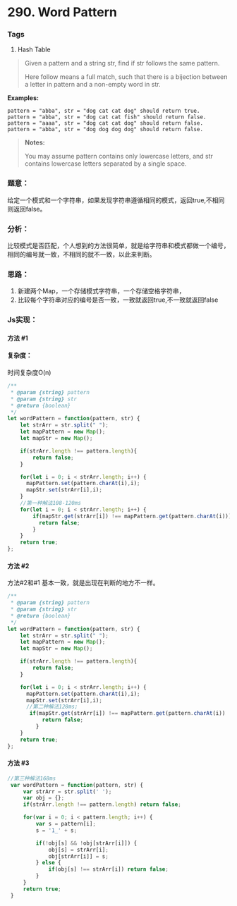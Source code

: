 # 290. Word Pattern
### Tags
1. Hash Table

>Given a pattern and a string str, find if str follows the same pattern.
>
>Here follow means a full match, such that there is a bijection between a letter in pattern and a non-empty word in str.
>
**Examples:**
```
pattern = "abba", str = "dog cat cat dog" should return true.
pattern = "abba", str = "dog cat cat fish" should return false.
pattern = "aaaa", str = "dog cat cat dog" should return false.
pattern = "abba", str = "dog dog dog dog" should return false.
```
>**Notes:**
>
>You may assume pattern contains only lowercase letters, and str contains lowercase letters separated by a single space.


### 题意：
给定一个模式和一个字符串，如果发现字符串遵循相同的模式，返回true,不相同则返回false。

### 分析：
比较模式是否匹配，个人想到的方法很简单，就是给字符串和模式都做一个编号，相同的编号就一致，不相同的就不一致，以此来判断。

### 思路：
1. 新建两个Map，一个存储模式字符串，一个存储空格字符串，
2. 比较每个字符串对应的编号是否一致，一致就返回true,不一致就返回false

### Js实现：

#### 方法 #1
#### 复杂度：
时间复杂度O(n)
```js
/**
 * @param {string} pattern
 * @param {string} str
 * @return {boolean}
 */
let wordPattern = function(pattern, str) {
    let strArr = str.split(" ");
    let mapPattern = new Map();
    let mapStr = new Map();

    if(strArr.length !== pattern.length){
        return false;
    }

    for(let i = 0; i < strArr.length; i++) {
      mapPattern.set(pattern.charAt(i),i);
      mapStr.set(strArr[i],i);
    }
    //第一种解法108-120ms
    for(let i = 0; i < strArr.length; i++) {
        if(mapStr.get(strArr[i]) !== mapPattern.get(pattern.charAt(i))) {
          return false;
        }
    }
    return true;
};

```

#### 方法 #2

方法#2和#1 基本一致，就是出现在判断的地方不一样。
```js
/**
 * @param {string} pattern
 * @param {string} str
 * @return {boolean}
 */
let wordPattern = function(pattern, str) {
    let strArr = str.split(" ");
    let mapPattern = new Map();
    let mapStr = new Map();

    if(strArr.length !== pattern.length){
        return false;
    }

    for(let i = 0; i < strArr.length; i++) {
      mapPattern.set(pattern.charAt(i),i);
      mapStr.set(strArr[i],i);
      //第二种解法128ms;
       if(mapStr.get(strArr[i]) !== mapPattern.get(pattern.charAt(i)) || mapStr.size !== mapPattern.size) {
           return false;
         }
    }
    return true;
};

```

#### 方法 #3

```js
//第三种解法168ms
 var wordPattern = function(pattern, str) {
     var strArr = str.split(' ');
     var obj = {};
     if(strArr.length !== pattern.length) return false;

     for(var i = 0; i < pattern.length; i++) {
         var s = pattern[i];
         s = '1_' + s;

         if(!obj[s] && !obj[strArr[i]]) {
             obj[s] = strArr[i];
             obj[strArr[i]] = s;
         } else {
             if(obj[s] !== strArr[i]) return false;
         }
     }
     return true;
 }

```






